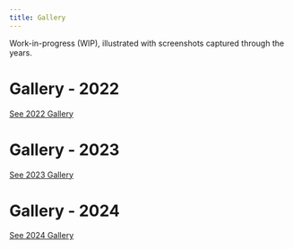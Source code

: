 ```yaml
---
title: Gallery
---
```

 
Work-in-progress (WIP), illustrated with screenshots
captured through the years.

# Gallery - 2022

[See 2022 Gallery](2022.md)

# Gallery - 2023

[See 2023 Gallery](2023.md)

# Gallery - 2024

[See 2024 Gallery](2024.md)

